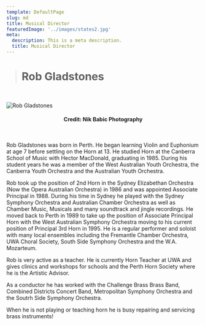 ```yaml
---
template: DefaultPage
slug: md
title: Musical Director
featuredImage: '../images/states2.jpg'
meta:
  description: This is a meta description.
  title: Musical Director
---
```


> # Rob Gladstones
 
<p>&nbsp;</p>

![Rob Gladstones](../rob.jpg)
<h4 style="text-align: center"> Credit: Nik Babic Photography </h4>

<p>&nbsp;</p>

Rob Gladstones was born in Perth. He began learning Violin and Euphonium at age 7 before settling on the Horn at 13. He studied Horn at the Canberra School of Music with Hector MacDonald, graduating in 1985. During his student years he was a member of the West Australian Youth Orchestra, the Canberra Youth Orchestra and the Australian Youth Orchestra.

Rob took up the position of 2nd Horn in the Sydney Elizabethan Orchestra (Now the Opera Australian Orchestra) in 1986 and was appointed Associate Principal in 1988. During his time in Sydney he played with the Sydney Symphony Orchestra and Australian Chamber Orchestra as well as Chamber Music, Musicals and many soundtrack and jingle recordings. He moved back to Perth in 1989 to take up the position of Associate Principal Horn with the West Australian Symphony Orchestra moving to his current position of Principal 3rd Horn in 1995. He is a regular performer and soloist with many local ensembles including the Fremantle Chamber Orchestra, UWA Choral Society, South Side Symphony Orchestra and the W.A. Mozarteum. 

Rob is very active as a teacher. He is currently Horn Teacher at UWA and gives clinics and workshops for schools and the Perth Horn Society where he is the Artistic Advisor. 

As a conductor he has worked with the Challenge Brass Brass Band, Combined Districts Concert Band, Metropolitan Symphony Orchestra and the Soutrh Side Symphony Orchestra. 

When he is not playing or teaching horn he is busy repairing and servicing brass instruments! 
